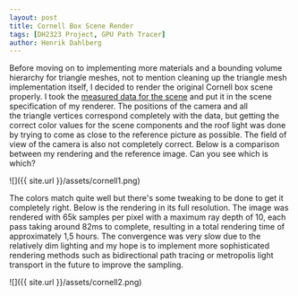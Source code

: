 ```yaml
---
layout: post
title: Cornell Box Scene Render
tags: [DH2323 Project, GPU Path Tracer]
author: Henrik Dahlberg
---
```


Before moving on to implementing more materials and a bounding volume hierarchy for triangle meshes, not to mention cleaning up the triangle mesh implementation itself, I decided to render the original Cornell box scene properly. I took the [measured data for the scene](http://www.graphics.cornell.edu/online/box/data.html) and put it in the scene specification of my renderer. The positions of the camera and all the triangle vertices correspond completely with the data, but getting the correct color values for the scene components and the roof light was done by trying to come as close to the reference picture as possible. The field of view of the camera is also not completely correct. Below is a comparison between my rendering and the reference image. Can you see which is which?

![]({{ site.url }}/assets/cornell1.png)

The colors match quite well but there's some tweaking to be done to get it completely right. Below is the rendering in its full resolution. The image was rendered with 65k samples per pixel with a maximum ray depth of 10, each pass taking around 82ms to complete, resulting in a total rendering time of approximately 1,5 hours. The convergence was very slow due to the relatively dim lighting and my hope is to implement more sophisticated rendering methods such as bidirectional path tracing or metropolis light transport in the future to improve the sampling.

![]({{ site.url }}/assets/cornell2.png)